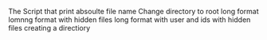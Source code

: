  The Script that print absoulte file name 
Change directory to root
long format
lomnng format with hidden files 
long format with user and ids with hidden files
creating a directiory 
